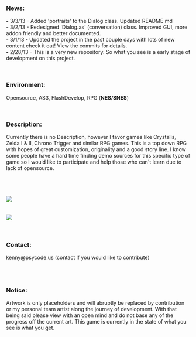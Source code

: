 <h3>News:</h3>
<p>
<b>-</b> 3/3/13 - Added 'portraits' to the Dialog class. Updated README.md<br/>
<b>-</b> 3/2/13 - Redesigned 'Dialog.as' (conversation) class. Improved GUI, more addon friendly and better documented.
<br/><b>-</b> 3/1/13 - Updated the project in the past couple days with lots of new content check it out! View the commits for details.
<br/><b>-</b> 2/28/13 - This is a very new repository. So what you see is a early stage of development on this project. 
</p><br/>
<h3><bold>Environment: </h3></bold>
<p>Opensource, AS3, FlashDevelop, RPG (<b>NES/SNES</b>)</p>
<br>
<h3><bold>Description: </h3><p>Currently there is no Description, however I favor games like Crystalis, Zelda I & II, Chrono Trigger and similar RPG games. This is a top down RPG with hopes of great customization, originality and a good story line. I know some people have a hard time finding demo sources for this specific type of game so I would like to participate and help those who can't learn due to lack of opensource. </bold></h2>
<br/><br/><br/>
<br/><br/><img src="http://www.legitcode.com/title.png"><br/><br/><br/>
<img src="http://www.legitcode.com/gameshot.png" />
<br/>
<br/>
<br/>
<h3>Contact: </h3> 
<p>kenny@psycode.us (contact if you would like to contribute)</p>
<br/>
<br/>
<h3>Notice: </h3>
<p>
Artwork is only placeholders and will abruptly be replaced by contribution or my personal team artist along the journey of development. With that being said please view with an open mind and do not base any of the progress off the current art. This game is currently in the state of what you see is what you get. 
</p>
<br/>
<br/>
<br/>
<br/>
